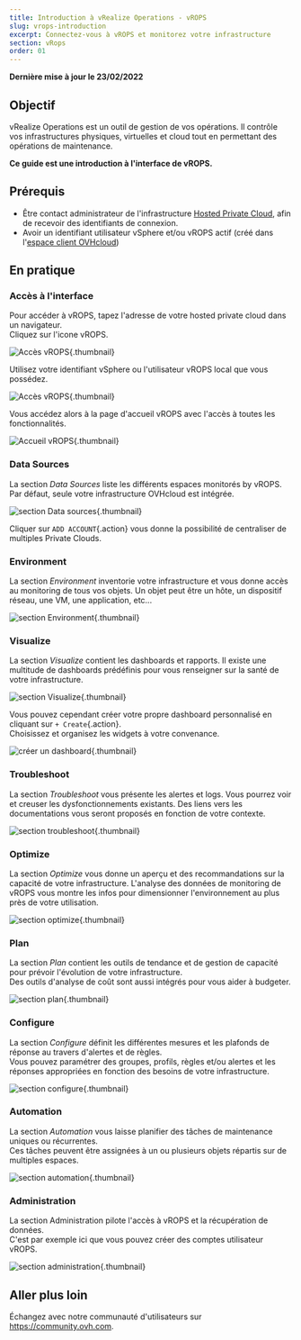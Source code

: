 ```yaml
---
title: Introduction à vRealize Operations - vROPS
slug: vrops-introduction
excerpt: Connectez-vous à vROPS et monitorez votre infrastructure
section: vRops
order: 01
---
```


**Dernière mise à jour le 23/02/2022**

## Objectif

vRealize Operations est un outil de gestion de vos opérations. Il contrôle vos infrastructures physiques, virtuelles et cloud tout en permettant des opérations de maintenance.

**Ce guide est une introduction à l'interface de vROPS.**

## Prérequis

- Être contact administrateur de l'infrastructure [Hosted Private Cloud](https://www.ovhcloud.com/fr/enterprise/products/hosted-private-cloud/), afin de recevoir des identifiants de connexion.
- Avoir un identifiant utilisateur vSphere et/ou vROPS actif (créé dans l'[espace client OVHcloud](https://www.ovh.com/auth/?action=gotomanager&from=https://www.ovh.com/fr/&ovhSubsidiary=fr))

## En pratique

### Accès à l'interface

Pour accéder à vROPS, tapez l'adresse de votre hosted private cloud dans un navigateur.<br>
Cliquez sur l'icone vROPS.<br>

![Accès vROPS](images/en01logpage.png){.thumbnail}

Utilisez votre identifiant vSphere ou l'utilisateur vROPS local que vous possédez.

![Accès vROPS](images/en02log.png){.thumbnail}

Vous accédez alors à la page d'accueil vROPS avec l'accès à toutes les fonctionnalités.

![Accueil vROPS](images/en03home.png){.thumbnail}

### Data Sources

La section *Data Sources* liste les différents espaces monitorés by vROPS. Par défaut, seule votre infrastructure OVHcloud est intégrée.

![section Data sources](images/en04datasources.png){.thumbnail}

Cliquer sur `ADD ACCOUNT`{.action} vous donne la possibilité de centraliser de multiples Private Clouds.


### Environment

La section *Environment* inventorie votre infrastructure et vous donne accès au monitoring de tous vos objets. Un objet peut être un hôte, un dispositif réseau, une VM, une application, etc... 

![section Environment](images/en05environment.png){.thumbnail}

### Visualize

La section *Visualize* contient les dashboards et rapports. Il existe une multitude de dashboards prédéfinis pour vous renseigner sur la santé de votre infrastructure.

![section Visualize](images/en06dashboards.png){.thumbnail}

Vous pouvez cependant créer votre propre dashboard personnalisé en cliquant sur `+ Create`{.action}.<br>
Choisissez et organisez les widgets à votre convenance.

![créer un dashboard](images/en06dashboardsb.png){.thumbnail}

### Troubleshoot

La section *Troubleshoot* vous présente les alertes et logs. Vous pourrez voir et creuser les dysfonctionnements existants. Des liens vers les documentations vous seront proposés en fonction de votre contexte.

![section troubleshoot](images/en07troubleshoot.png){.thumbnail}

### Optimize

La section *Optimize* vous donne un aperçu et des recommandations sur la capacité de votre infrastructure. L'analyse des données de monitoring de vROPS vous montre les infos pour dimensionner l'environnement au plus près de votre utilisation.

![section optimize](images/en08optimize.png){.thumbnail}

### Plan

La section *Plan* contient les outils de tendance et de gestion de capacité pour prévoir l'évolution de votre infrastructure.<br>
Des outils d'analyse de coût sont aussi intégrés pour vous aider à budgeter.

![section plan](images/en09plan.png){.thumbnail}

### Configure

La section *Configure* définit les différentes mesures et les plafonds de réponse au travers d'alertes et de règles.<br>
Vous pouvez paramétrer des groupes, profils, règles et/ou alertes et les réponses appropriées en fonction des besoins de votre infrastructure.

![section configure](images/en10configure.png){.thumbnail}

### Automation

La section *Automation* vous laisse planifier des tâches de maintenance uniques ou récurrentes.<br>
Ces tâches peuvent être assignées à un ou plusieurs objets répartis sur de multiples espaces.

![section automation](images/en11automation.png){.thumbnail}

### Administration

La section Administration pilote l'accès à vROPS et la récupération de données.<br>
C'est par exemple ici que vous pouvez créer des comptes utilisateur vROPS. 

![section administration](images/en12administration.png){.thumbnail}

## Aller plus loin

Échangez avec notre communauté d'utilisateurs sur <https://community.ovh.com>.
